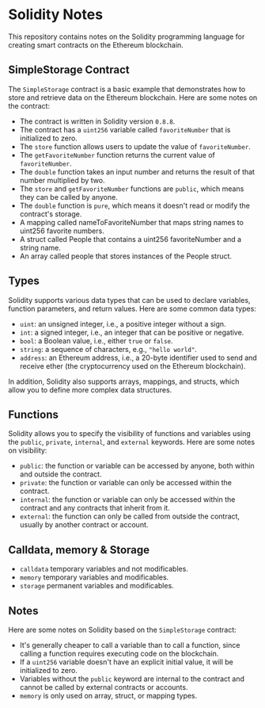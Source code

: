 # Solidity Notes

This repository contains notes on the Solidity programming language for creating smart contracts on the Ethereum blockchain.

## SimpleStorage Contract

The `SimpleStorage` contract is a basic example that demonstrates how to store and retrieve data on the Ethereum blockchain. Here are some notes on the contract:

- The contract is written in Solidity version `0.8.8`.
- The contract has a `uint256` variable called `favoriteNumber` that is initialized to zero.
- The `store` function allows users to update the value of `favoriteNumber`.
- The `getFavoriteNumber` function returns the current value of `favoriteNumber`.
- The `double` function takes an input number and returns the result of that number multiplied by two.
- The `store` and `getFavoriteNumber` functions are `public`, which means they can be called by anyone.
- The `double` function is `pure`, which means it doesn't read or modify the contract's storage.
- A mapping called nameToFavoriteNumber that maps string names to uint256 favorite numbers.
- A struct called People that contains a uint256 favoriteNumber and a string name.
- An array called people that stores instances of the People struct.

## Types

Solidity supports various data types that can be used to declare variables, function parameters, and return values. Here are some common data types:

- `uint`: an unsigned integer, i.e., a positive integer without a sign.
- `int`: a signed integer, i.e., an integer that can be positive or negative.
- `bool`: a Boolean value, i.e., either `true` or `false`.
- `string`: a sequence of characters, e.g., `"hello world"`.
- `address`: an Ethereum address, i.e., a 20-byte identifier used to send and receive ether (the cryptocurrency used on the Ethereum blockchain).

In addition, Solidity also supports arrays, mappings, and structs, which allow you to define more complex data structures.

## Functions

Solidity allows you to specify the visibility of functions and variables using the `public`, `private`, `internal`, and `external` keywords. Here are some notes on visibility:

- `public`: the function or variable can be accessed by anyone, both within and outside the contract.
- `private`: the function or variable can only be accessed within the contract.
- `internal`: the function or variable can only be accessed within the contract and any contracts that inherit from it.
- `external`: the function can only be called from outside the contract, usually by another contract or account.

## Calldata, memory & Storage

- `calldata` temporary variables and not modificables.
- `memory` temporary variables and modificables.
- `storage` permanent variables and modificables.

## Notes

Here are some notes on Solidity based on the `SimpleStorage` contract:

- It's generally cheaper to call a variable than to call a function, since calling a function requires executing code on the blockchain.
- If a `uint256` variable doesn't have an explicit initial value, it will be initialized to zero.
- Variables without the `public` keyword are internal to the contract and cannot be called by external contracts or accounts.
- `memory` is only used on array, struct, or mapping types.
